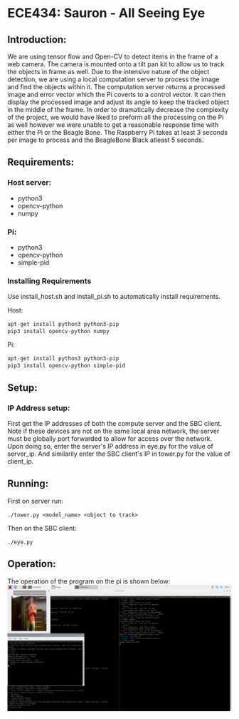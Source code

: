 # ECE434: Sauron - All Seeing Eye

## Introduction:
We are using tensor flow and Open-CV to detect items in the frame of a web camera.
The camera is mounted onto a tilt pan kit to allow us to track the objects in frame as well.
Due to the intensive nature of the object detection, we are using a local computation server to process the image and find the objects within it.
The computation server returns a processed image and error vector which the Pi coverts to a control vector.
It can then display the processed image and adjust its angle to keep the tracked object in the middle of the frame.
In order to dramatically decrease the complexity of the project, we would have liked to preform all the processing on the Pi as well however we were unable to get a reasonable response time with either the Pi or the Beagle Bone.
The Raspberry Pi takes at least 3 seconds per image to process and the BeagleBone Black atleast 5 seconds.

## Requirements:  
### Host server: 
* python3
* opencv-python
* numpy  

### Pi:  
* python3
* opencv-python  
* simple-pid  

### Installing Requirements
Use install_host.sh and install_pi.sh to automatically install requirements.

Host: 
```
apt-get install python3 python3-pip
pip3 install opencv-python numpy
```

Pi: 
```
apt-get install python3 python3-pip
pip3 install opencv-python simple-pid
```

## Setup:  

### IP Address setup:
First get the IP addresses of both the compute server and the SBC client. Note if these devices are not on the same local area network, the server must be globally port forwarded to allow for access over the network.  
Upon doing so, enter the server's IP address in eye.py for the value of server_ip. And similarily enter the SBC client's IP in tower.py for the value of client_ip.  

## Running:   

First on server run: 
```
./tower.py <model_name> <object to track>
```

Then on the SBC client:  
```
./eye.py
```

## Operation:  
The operation of the program on the pi is shown below:  
![Run_Screenshot](screenshot.png)
